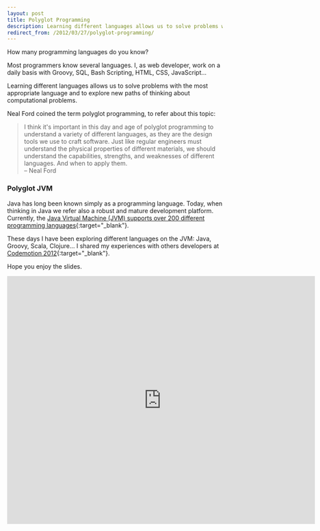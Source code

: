 ```yaml
---
layout: post
title: Polyglot Programming
description: Learning different languages allows us to solve problems with the most appropriate language.
redirect_from: /2012/03/27/polyglot-programming/
---
```


How many programming languages do you know?

Most programmers know several languages. I, as web developer, work on a daily
basis with Groovy, SQL, Bash Scripting, HTML, CSS, JavaScript...

Learning different languages allows us to solve problems with the most
appropriate language and to explore new paths of thinking about computational
problems.

Neal Ford coined the term polyglot programming, to refer about this topic:

> I think it's important in this day and age of polyglot programming to
understand a variety of different languages, as they are the design tools we
use to craft software. Just like regular engineers must understand the
physical properties of different materials, we should understand the
capabilities, strengths, and weaknesses of different languages. And when to
apply them.  
> – Neal Ford


### Polyglot JVM

Java has long been known simply as a programming language. Today, when
thinking in Java we refer also a robust and mature development platform.
Currently, the [Java Virtual Machine (JVM) supports over 200 different
programming languages][1]{:target="_blank"}.

These days I have been exploring different languages on the JVM: Java, Groovy,
Scala, Clojure... I shared my experiences with others developers at [Codemotion
2012][2]{:target="_blank"}.

Hope you enjoy the slides.

<iframe src="https://www.slideshare.net/slideshow/embed_code/12150303" width="720"
height="579" frameborder="0" marginwidth="0" marginheight="0"
scrolling="no" allowfullscreen></iframe>


[1]: http://en.wikipedia.org/wiki/List_of_JVM_languages
[2]: https://www.codemotion.com/
